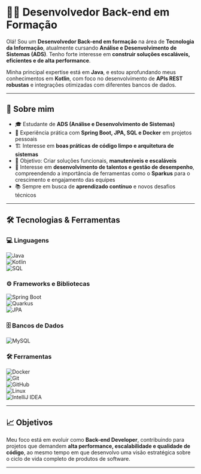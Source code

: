 # 👨‍💻 Desenvolvedor Back-end em Formação  

Olá! Sou um **Desenvolvedor Back-end em formação** na área de **Tecnologia da Informação**, atualmente cursando **Análise e Desenvolvimento de Sistemas (ADS)**. Tenho forte interesse em **construir soluções escaláveis, eficientes e de alta performance**.  

Minha principal expertise está em **Java**, e estou aprofundando meus conhecimentos em **Kotlin**, com foco no desenvolvimento de **APIs REST robustas** e integrações otimizadas com diferentes bancos de dados.  

---

## 🚀 Sobre mim  
- 🎓 Estudante de **ADS (Análise e Desenvolvimento de Sistemas)**  
- 🔧 Experiência prática com **Spring Boot, JPA, SQL e Docker** em projetos pessoais  
- 🏗️ Interesse em **boas práticas de código limpo e arquitetura de sistemas**  
- 🎯 Objetivo: Criar soluções funcionais, **manuteníveis e escaláveis**  
- 👥 Interesse em **desenvolvimento de talentos e gestão de desempenho**, compreendendo a importância de ferramentas como o **Sparkus** para o crescimento e engajamento das equipes  
- 📚 Sempre em busca de **aprendizado contínuo** e novos desafios técnicos  

---

## 🛠️ Tecnologias & Ferramentas  

### 💻 Linguagens  
![Java](https://img.shields.io/badge/Java-ED8B00?style=for-the-badge&logo=openjdk&logoColor=white)  
![Kotlin](https://img.shields.io/badge/Kotlin-0095D5?style=for-the-badge&logo=kotlin&logoColor=white)  
![SQL](https://img.shields.io/badge/SQL-025E8C?style=for-the-badge&logo=database&logoColor=white)  

### ⚙️ Frameworks e Bibliotecas  
![Spring Boot](https://img.shields.io/badge/Spring%20Boot-6DB33F?style=for-the-badge&logo=springboot&logoColor=white)  
![Quarkus](https://img.shields.io/badge/Quarkus-4695EB?style=for-the-badge&logo=quarkus&logoColor=white)  
![JPA](https://img.shields.io/badge/JPA-005571?style=for-the-badge&logo=hibernate&logoColor=white)  

### 🗄️ Bancos de Dados  
![MySQL](https://img.shields.io/badge/MySQL-4479A1?style=for-the-badge&logo=mysql&logoColor=white)  

### 🛠️ Ferramentas  
![Docker](https://img.shields.io/badge/Docker-2496ED?style=for-the-badge&logo=docker&logoColor=white)  
![Git](https://img.shields.io/badge/Git-F05032?style=for-the-badge&logo=git&logoColor=white)  
![GitHub](https://img.shields.io/badge/GitHub-181717?style=for-the-badge&logo=github&logoColor=white)  
![Linux](https://img.shields.io/badge/Linux-FCC624?style=for-the-badge&logo=linux&logoColor=black)  
![IntelliJ IDEA](https://img.shields.io/badge/IntelliJ%20IDEA-000000?style=for-the-badge&logo=intellijidea&logoColor=white)  

---

## 📈 Objetivos  
Meu foco está em evoluir como **Back-end Developer**, contribuindo para projetos que demandem **alta performance, escalabilidade e qualidade de código**, ao mesmo tempo em que desenvolvo uma visão estratégica sobre o ciclo de vida completo de produtos de software.  

---
